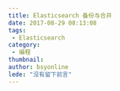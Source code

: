 ```yaml
---
title: Elasticsearch 备份与合并
date: 2017-08-29 08:13:08
tags:
 - Elasticsearch
category: 
 - 编程
thumbnail: 
author: bsyonline
lede: "没有留下前言"
---
```

